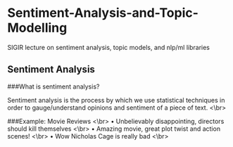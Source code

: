 # Sentiment-Analysis-and-Topic-Modelling
SIGIR lecture on sentiment analysis, topic models, and nlp/ml libraries

## Sentiment Analysis
###What is sentiment analysis? <br>

Sentiment analysis is the process by which we use statistical techniques in order to gauge/understand opinions and sentiment of a piece of text. <\br>

###Example: Movie Reviews  <\br>
• Unbelievably disappointing, directors should kill themselves  <\br>
• Amazing movie, great plot twist and action scenes!  <\br>
• Wow Nicholas Cage is really bad  <\br>




